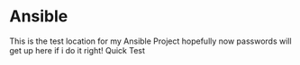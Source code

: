 # Ansible
This is the test location for my Ansible Project hopefully now passwords will get up here if i do it right!
Quick Test
